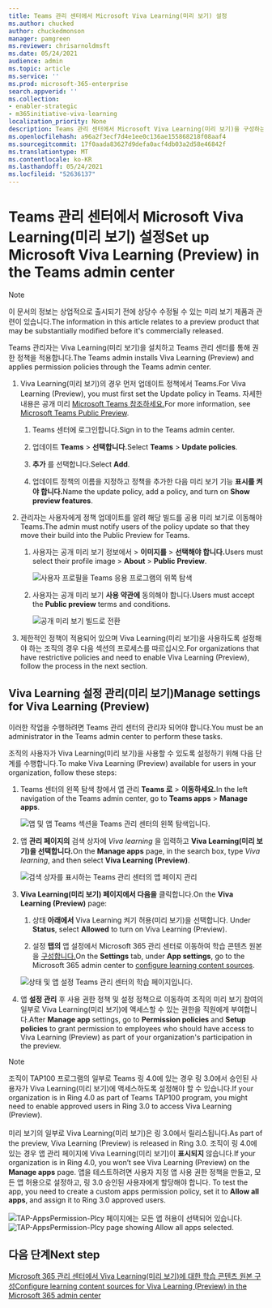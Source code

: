 ```yaml
---
title: Teams 관리 센터에서 Microsoft Viva Learning(미리 보기) 설정
ms.author: chucked
author: chuckedmonson
manager: pamgreen
ms.reviewer: chrisarnoldmsft
ms.date: 05/24/2021
audience: admin
ms.topic: article
ms.service: ''
ms.prod: microsoft-365-enterprise
search.appverid: ''
ms.collection:
- enabler-strategic
- m365initiative-viva-learning
localization_priority: None
description: Teams 관리 센터에서 Microsoft Viva Learning(미리 보기)을 구성하는 방법을 자세히 알아보습니다.
ms.openlocfilehash: a96a2f3ecf7d4e1ee0c136ae155868218f08aaf4
ms.sourcegitcommit: 17f0aada83627d9defa0acf4db03a2d58e46842f
ms.translationtype: MT
ms.contentlocale: ko-KR
ms.lasthandoff: 05/24/2021
ms.locfileid: "52636137"
---
```

# <a name="set-up-microsoft-viva-learning-preview-in-the-teams-admin-center"></a><span data-ttu-id="f5eb4-103">Teams 관리 센터에서 Microsoft Viva Learning(미리 보기) 설정</span><span class="sxs-lookup"><span data-stu-id="f5eb4-103">Set up Microsoft Viva Learning (Preview) in the Teams admin center</span></span>

> [!NOTE]
> <span data-ttu-id="f5eb4-104">이 문서의 정보는 상업적으로 출시되기 전에 상당수 수정될 수 있는 미리 보기 제품과 관련이 있습니다.</span><span class="sxs-lookup"><span data-stu-id="f5eb4-104">The information in this article relates to a preview product that may be substantially modified before it's commercially released.</span></span> 

<span data-ttu-id="f5eb4-105">Teams 관리자는 Viva Learning(미리 보기)을 설치하고 Teams 관리 센터를 통해 권한 정책을 적용합니다.</span><span class="sxs-lookup"><span data-stu-id="f5eb4-105">The Teams admin installs Viva Learning (Preview) and applies permission policies through the Teams admin center.</span></span>

1. <span data-ttu-id="f5eb4-106">Viva Learning(미리 보기)의 경우 먼저 업데이트 정책에서 Teams.</span><span class="sxs-lookup"><span data-stu-id="f5eb4-106">For Viva Learning (Preview), you must first set the Update policy in Teams.</span></span> <span data-ttu-id="f5eb4-107">자세한 내용은 공개 미리 [Microsoft Teams 참조하세요.](/MicrosoftTeams/public-preview-doc-updates)</span><span class="sxs-lookup"><span data-stu-id="f5eb4-107">For more information, see [Microsoft Teams Public Preview](/MicrosoftTeams/public-preview-doc-updates).</span></span>

    1. <span data-ttu-id="f5eb4-108">Teams 센터에 로그인합니다.</span><span class="sxs-lookup"><span data-stu-id="f5eb4-108">Sign in to the Teams admin center.</span></span>

    2. <span data-ttu-id="f5eb4-109">업데이트 **Teams**  >  **선택합니다.**</span><span class="sxs-lookup"><span data-stu-id="f5eb4-109">Select **Teams** > **Update policies**.</span></span>

    3. <span data-ttu-id="f5eb4-110">**추가** 를 선택합니다.</span><span class="sxs-lookup"><span data-stu-id="f5eb4-110">Select **Add**.</span></span> 

    4. <span data-ttu-id="f5eb4-111">업데이트 정책의 이름을 지정하고 정책을 추가한 다음 미리 보기 기능 **표시를 켜야 합니다.**</span><span class="sxs-lookup"><span data-stu-id="f5eb4-111">Name the update policy, add a policy, and turn on **Show preview features**.</span></span>

2. <span data-ttu-id="f5eb4-112">관리자는 사용자에게 정책 업데이트를 알려 해당 빌드를 공용 미리 보기로 이동해야 Teams.</span><span class="sxs-lookup"><span data-stu-id="f5eb4-112">The admin must notify users of the policy update so that they move their build into the Public Preview for Teams.</span></span> 

    1. <span data-ttu-id="f5eb4-113">사용자는 공개 미리 보기 정보에서 > **이미지를**  >  **선택해야 합니다.**</span><span class="sxs-lookup"><span data-stu-id="f5eb4-113">Users must select their profile image > **About** > **Public Preview**.</span></span>
   
        ![사용자 프로필을 Teams 응용 프로그램의 위쪽 탐색](../media/learning/learning-app-select-profile-teams.png)
    
    2. <span data-ttu-id="f5eb4-115">사용자는 공개 미리 보기 **사용 약관에** 동의해야 합니다.</span><span class="sxs-lookup"><span data-stu-id="f5eb4-115">Users must accept the **Public preview** terms and conditions.</span></span>

        ![공개 미리 보기 빌드로 전환](../media/learning/learning-app-switch-to-public-preview.png)
 
3. <span data-ttu-id="f5eb4-117">제한적인 정책이 적용되어 있으며 Viva Learning(미리 보기)을 사용하도록 설정해야 하는 조직의 경우 다음 섹션의 프로세스를 따르십시오.</span><span class="sxs-lookup"><span data-stu-id="f5eb4-117">For organizations that have restrictive policies and need to enable Viva Learning (Preview), follow the process in the next section.</span></span>

## <a name="manage-settings-for-viva-learning-preview"></a><span data-ttu-id="f5eb4-118">Viva Learning 설정 관리(미리 보기)</span><span class="sxs-lookup"><span data-stu-id="f5eb4-118">Manage settings for Viva Learning (Preview)</span></span>

<span data-ttu-id="f5eb4-119">이러한 작업을 수행하려면 Teams 관리 센터의 관리자 되어야 합니다.</span><span class="sxs-lookup"><span data-stu-id="f5eb4-119">You must be an administrator in the Teams admin center to perform these tasks.</span></span>

<span data-ttu-id="f5eb4-120">조직의 사용자가 Viva Learning(미리 보기)을 사용할 수 있도록 설정하기 위해 다음 단계를 수행합니다.</span><span class="sxs-lookup"><span data-stu-id="f5eb4-120">To make Viva Learning (Preview) available for users in your organization, follow these steps:</span></span>

1. <span data-ttu-id="f5eb4-121">Teams 센터의 왼쪽 탐색 창에서 앱 관리 **Teams 로**  >  **이동하세요.**</span><span class="sxs-lookup"><span data-stu-id="f5eb4-121">In the left navigation of the Teams admin center, go to **Teams apps** > **Manage apps**.</span></span>

   ![앱 및 앱 Teams 섹션을 Teams 관리 센터의 왼쪽 탐색입니다.](../media/learning/learning-app-teams-manage-apps-nav.png)

2. <span data-ttu-id="f5eb4-123">앱 **관리 페이지의** 검색 상자에 *Viva learning* 을 입력하고 **Viva Learning(미리 보기)을 선택합니다.**</span><span class="sxs-lookup"><span data-stu-id="f5eb4-123">On the **Manage apps** page, in the search box, type *Viva learning*, and then select **Viva Learning (Preview)**.</span></span>

   ![검색 상자를 표시하는 Teams 관리 센터의 앱 페이지 관리](../media/learning/learning-app-teams-manage-apps-page.png)

3. <span data-ttu-id="f5eb4-125">**Viva Learning(미리 보기) 페이지에서 다음을** 클릭합니다.</span><span class="sxs-lookup"><span data-stu-id="f5eb4-125">On the **Viva Learning (Preview)** page:</span></span>

   1. <span data-ttu-id="f5eb4-126">상태 **아래에서** Viva Learning 켜기 허용(미리 보기)을 선택합니다. </span><span class="sxs-lookup"><span data-stu-id="f5eb4-126">Under **Status**, select **Allowed** to turn on Viva Learning (Preview).</span></span>

   2. <span data-ttu-id="f5eb4-127">설정 **탭의** 앱 설정에서 Microsoft 365 관리 센터로 이동하여 학습 콘텐츠 원본을 [구성합니다.](content-sources-365-admin-center.md)</span><span class="sxs-lookup"><span data-stu-id="f5eb4-127">On the **Settings** tab, under **App settings**, go to the Microsoft 365 admin center to [configure learning content sources](content-sources-365-admin-center.md).</span></span>

   ![상태 및 앱 설정 Teams 관리 센터의 학습 페이지입니다.](../media/learning/learning-app-teams-learning-page.png)

4. <span data-ttu-id="f5eb4-129">앱 **설정 관리** 후  사용  권한 정책 및 설정 정책으로 이동하여 조직의 미리 보기 참여의 일부로 Viva Learning(미리 보기)에 액세스할 수 있는 권한을 직원에게 부여합니다.</span><span class="sxs-lookup"><span data-stu-id="f5eb4-129">After **Manage app** settings, go to **Permission policies** and **Setup policies** to grant permission to employees who should have access to Viva Learning (Preview) as part of your organization's participation in the preview.</span></span>

> [!NOTE]
>  <span data-ttu-id="f5eb4-130">조직이 TAP100 프로그램의 일부로 Teams 링 4.0에 있는 경우 링 3.0에서 승인된 사용자가 Viva Learning(미리 보기)에 액세스하도록 설정해야 할 수 있습니다.</span><span class="sxs-lookup"><span data-stu-id="f5eb4-130">If your organization is in Ring 4.0 as part of Teams TAP100 program, you might need to enable approved users in Ring 3.0 to access Viva Learning (Preview).</span></span> <br><br><span data-ttu-id="f5eb4-131">미리 보기의 일부로 Viva Learning(미리 보기)은 링 3.0에서 릴리스됩니다.</span><span class="sxs-lookup"><span data-stu-id="f5eb4-131">As part of the preview, Viva Learning (Preview) is released in Ring 3.0.</span></span> <span data-ttu-id="f5eb4-132">조직이 링 4.0에 있는 경우 앱 관리 페이지에 Viva Learning(미리 보기)이 **표시되지** 않습니다.</span><span class="sxs-lookup"><span data-stu-id="f5eb4-132">If your organization is in Ring 4.0, you won’t see Viva Learning (Preview) on the **Manage apps** page.</span></span> <span data-ttu-id="f5eb4-133">앱을 테스트하려면 사용자 지정 앱 사용 권한 정책을 만들고, 모든 앱 허용으로 설정하고, 링 3.0 승인된 사용자에게 할당해야 합니다. </span><span class="sxs-lookup"><span data-stu-id="f5eb4-133">To test the app, you need to create a custom apps permission policy, set it to **Allow all apps**, and assign it to Ring 3.0 approved users.</span></span> <br><br>   <span data-ttu-id="f5eb4-134">![TAP-AppsPermission-Plcy 페이지에는 모든 앱 허용이 선택되어 있습니다.](../media/learning/learning-app-tap-appspermission-plcy.png)</span><span class="sxs-lookup"><span data-stu-id="f5eb4-134">![TAP-AppsPermission-Plcy page showing Allow all apps selected.](../media/learning/learning-app-tap-appspermission-plcy.png)</span></span>

## <a name="next-step"></a><span data-ttu-id="f5eb4-135">다음 단계</span><span class="sxs-lookup"><span data-stu-id="f5eb4-135">Next step</span></span>

[<span data-ttu-id="f5eb4-136">Microsoft 365 관리 센터에서 Viva Learning(미리 보기)에 대한 학습 콘텐츠 원본 구성</span><span class="sxs-lookup"><span data-stu-id="f5eb4-136">Configure learning content sources for Viva Learning (Preview) in the Microsoft 365 admin center</span></span>](content-sources-365-admin-center.md)
